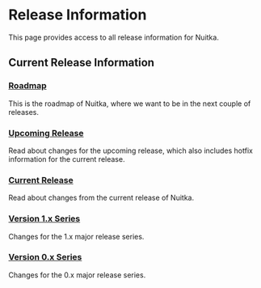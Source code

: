 # Release Information

This page provides access to all release information for Nuitka.

## Current Release Information

### [Roadmap](roadmap.md)
This is the roadmap of Nuitka, where we want to be in the next couple of releases.

### [Upcoming Release](next.md)
Read about changes for the upcoming release, which also includes hotfix information for the current release.

### [Current Release](changelog-2x.md)
Read about changes from the current release of Nuitka.

### [Version 1.x Series](changelog-1x.md)
Changes for the 1.x major release series.

### [Version 0.x Series](changelog-0x.md)
Changes for the 0.x major release series.
